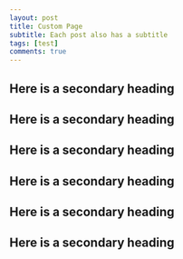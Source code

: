```yaml
---
layout: post
title: Custom Page
subtitle: Each post also has a subtitle
tags: [test]
comments: true
---
```


## Here is a secondary heading

## Here is a secondary heading

## Here is a secondary heading

## Here is a secondary heading

## Here is a secondary heading

## Here is a secondary heading
